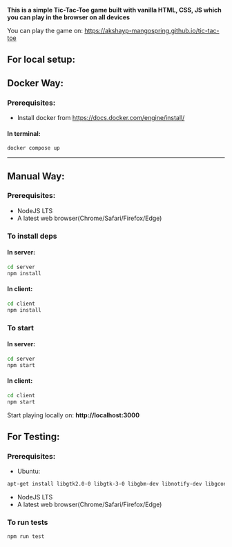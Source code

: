 **This is a simple Tic-Tac-Toe game built with vanilla HTML, CSS, JS which you can play in the browser on all devices**

You can play the game on: https://akshayp-mangospring.github.io/tic-tac-toe

## For local setup:

## Docker Way:
### Prerequisites:
- Install docker from https://docs.docker.com/engine/install/

#### In terminal:
```bash
docker compose up
```

---

## Manual Way:
### Prerequisites:
- NodeJS LTS
- A latest web browser(Chrome/Safari/Firefox/Edge)

### To install deps

#### In server:
```bash
cd server
npm install
```
#### In client:
```bash
cd client
npm install
```

### To start

#### In server:
```bash
cd server
npm start
```
#### In client:
```bash
cd client
npm start
```

Start playing locally on: **http://localhost:3000**

## For Testing:
### Prerequisites:
- Ubuntu:
```bash
apt-get install libgtk2.0-0 libgtk-3-0 libgbm-dev libnotify-dev libgconf-2-4 libnss3 libxss1 libasound2 libxtst6 xauth xvfb
```
- NodeJS LTS
- A latest web browser(Chrome/Safari/Firefox/Edge)

### To run tests
```bash
npm run test
```
